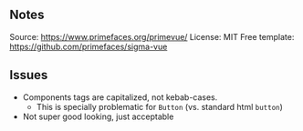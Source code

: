 ## Notes

Source: https://www.primefaces.org/primevue/
License: MIT
Free template: https://github.com/primefaces/sigma-vue

## Issues

- Components tags are capitalized, not kebab-cases.
  - This is specially problematic for `Button` (vs. standard html `button`)
- Not super good looking, just acceptable
